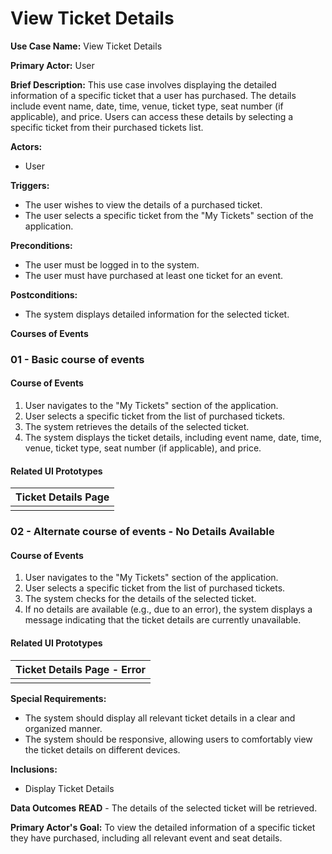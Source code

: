 # View Ticket Details

**Use Case Name:** View Ticket Details

**Primary Actor:** User

**Brief Description:** This use case involves displaying the detailed information of a specific ticket that a user has purchased. The details include event name, date, time, venue, ticket type, seat number (if applicable), and price. Users can access these details by selecting a specific ticket from their purchased tickets list.

**Actors:**
- User

**Triggers:**
- The user wishes to view the details of a purchased ticket.
- The user selects a specific ticket from the "My Tickets" section of the application.

**Preconditions:**
- The user must be logged in to the system.
- The user must have purchased at least one ticket for an event.

**Postconditions:**
- The system displays detailed information for the selected ticket.

**Courses of Events**

### 01 - Basic course of events
#### Course of Events
1. User navigates to the "My Tickets" section of the application.
2. User selects a specific ticket from the list of purchased tickets.
3. The system retrieves the details of the selected ticket.
4. The system displays the ticket details, including event name, date, time, venue, ticket type, seat number (if applicable), and price.

#### Related UI Prototypes
| Ticket Details Page |
| ------------------- |
|                     |

### 02 - Alternate course of events - No Details Available
#### Course of Events
1. User navigates to the "My Tickets" section of the application.
2. User selects a specific ticket from the list of purchased tickets.
3. The system checks for the details of the selected ticket.
4. If no details are available (e.g., due to an error), the system displays a message indicating that the ticket details are currently unavailable.

#### Related UI Prototypes
| Ticket Details Page - Error |
| --------------------------- |
|                             |

**Special Requirements:**
- The system should display all relevant ticket details in a clear and organized manner.
- The system should be responsive, allowing users to comfortably view the ticket details on different devices.

**Inclusions:**
- Display Ticket Details

**Data Outcomes**
**READ** - The details of the selected ticket will be retrieved.

**Primary Actor's Goal:** To view the detailed information of a specific ticket they have purchased, including all relevant event and seat details.

